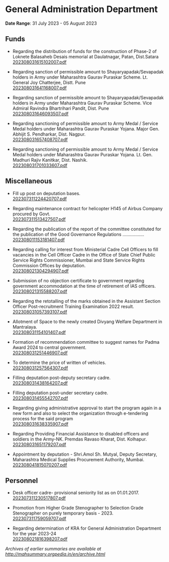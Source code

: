 # General Administration Department

**Date Range**: 31 July 2023 - 05 August 2023


## Funds
- Regarding the distribution of funds for the construction of Phase-2 of Loknete Balasaheb Desais memorial at Daulatnagar, Patan, Dist.Satara\
  [202308031615102007.pdf](https://gr.maharashtra.gov.in/Site/Upload/Government%20Resolutions/English/202308031615102007.pdf)

- Regarding sanction of permissible amount to Shayaryapadak/Sevapadak holders in Army under Maharashtra Gaurav Puraskar Scheme. Lt. General Joy Chatterjee, Distt. Pune\
  [202308031641168007.pdf](https://gr.maharashtra.gov.in/Site/Upload/Government%20Resolutions/English/202308031641168007.pdf)

- Regarding sanction of permissible amount to Shayaryapadak/Sevapadak holders in Army under Maharashtra Gaurav Puraskar Scheme. Vice Admiral Ravindra Bhartrihari Pandit, Dist. Pune\
  [202308031646093507.pdf](https://gr.maharashtra.gov.in/Site/Upload/Government%20Resolutions/English/202308031646093507.pdf)

- Regarding sanctioning of permissible amount to Army Medal / Service Medal holders under Maharashtra Gaurav Puraskar Yojana. Major Gen. Abhijit S. Pendharkar, Dist. Nagpur.\
  [202308031657408707.pdf](https://gr.maharashtra.gov.in/Site/Upload/Government%20Resolutions/English/202308031657408707.pdf)

- Regarding sanctioning of permissible amount to Army Medal / Service Medal holders under Maharashtra Gaurav Puraskar Yojana. Lt. Gen. Madhuri Rajiv Kanitkar, Dist. Nashik.\
  [202308031701033607.pdf](https://gr.maharashtra.gov.in/Site/Upload/Government%20Resolutions/English/202308031701033607.pdf)

## Miscellaneous
- Fill up post on deputation bases.\
  [202307311224420707.pdf](https://gr.maharashtra.gov.in/Site/Upload/Government%20Resolutions/English/202307311224420707.pdf)

- Regarding maintenance contract for helicopter H145 of Airbus Company procured by Govt.\
  [202307311513427507.pdf](https://gr.maharashtra.gov.in/Site/Upload/Government%20Resolutions/English/202307311513427507.pdf)

- Regarding the publication of the report of the committee constituted for the publication of the Good Governance Regulations .................\
  [202308011153181407.pdf](https://gr.maharashtra.gov.in/Site/Upload/Government%20Resolutions/English/202308011153181407.pdf)

- Regarding calling for interest from Ministerial Cadre Cell Officers to fill vacancies in the Cell Officer Cadre in the Office of State Chief Public Service Rights Commissioner, Mumbai and State Service Rights Commission Offices by deputation.\
  [202308021304294907.pdf](https://gr.maharashtra.gov.in/Site/Upload/Government%20Resolutions/English/202308021304294907.pdf)

- Submission of no objection certificate to government regarding government accommodation at the time of retirement of IAS officers.\
  [202308021315588207.pdf](https://gr.maharashtra.gov.in/Site/Upload/Government%20Resolutions/English/202308021315588207.pdf)

- Regarding the retotalling of the marks obtained in the Assistant Section Officer Post-recruitment Training Examination 2022 result.\
  [202308031057393107.pdf](https://gr.maharashtra.gov.in/Site/Upload/Government%20Resolutions/English/202308031057393107.pdf)

- Allotment of Space to the newly created Divyang Welfare Department in Mantralaya.\
  [202308031154101407.pdf](https://gr.maharashtra.gov.in/Site/Upload/Government%20Resolutions/English/202308031154101407.pdf)

- Formation of recommendation committee to suggest names for Padma Award 2024 to central government.\
  [202308031251446907.pdf](https://gr.maharashtra.gov.in/Site/Upload/Government%20Resolutions/English/202308031251446907.pdf)

- To determine the price of written of vehicles.\
  [202308031257564307.pdf](https://gr.maharashtra.gov.in/Site/Upload/Government%20Resolutions/English/202308031257564307.pdf)

- Filling deputation post-deputy secretary cadre.\
  [202308031438164207.pdf](https://gr.maharashtra.gov.in/Site/Upload/Government%20Resolutions/English/202308031438164207.pdf)

- Filling deputation post-under secretary cadre.\
  [202308031455542707.pdf](https://gr.maharashtra.gov.in/Site/Upload/Government%20Resolutions/English/202308031455542707.pdf)

- Regarding giving administrative approval to start the program again in a new form and also to select the organization through e-tendering process for the said program\
  [202308031638335907.pdf](https://gr.maharashtra.gov.in/Site/Upload/Government%20Resolutions/English/202308031638335907.pdf)

- Regarding Providing Financial Assistance to disabled officers and soldiers in the Army-NK. Premdas Ravaso Kharat, Dist. Kolhapur.\
  [202308031651179207.pdf](https://gr.maharashtra.gov.in/Site/Upload/Government%20Resolutions/English/202308031651179207.pdf)

- Appointment by deputation - Shri.Amol Sh. Mutyal, Deputy Secretary, Maharashtra Medical Supplies Procurement Authority, Mumbai.\
  [202308041815070207.pdf](https://gr.maharashtra.gov.in/Site/Upload/Government%20Resolutions/English/202308041815070207.pdf)

## Personnel
- Desk officer cadre- provisional seniority list as on 01.01.2017.\
  [202307311230517807.pdf](https://gr.maharashtra.gov.in/Site/Upload/Government%20Resolutions/English/202307311230517807.pdf)

- Promotion from Higher Grade Stenographer to Selection Grade Stenographer on purely temporary basis - 2023.\
  [202307311759059707.pdf](https://gr.maharashtra.gov.in/Site/Upload/Government%20Resolutions/English/202307311759059707.pdf)

- Regarding determination of KRA for General Administration Department for the year 2023-24\
  [202308021816398207.pdf](https://gr.maharashtra.gov.in/Site/Upload/Government%20Resolutions/English/202308021816398207.pdf)


*Archives of earlier summaries are available at http://mahsummary.orgpedia.in/en/archive.html*